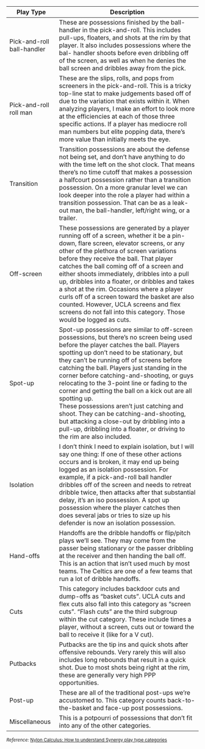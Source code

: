 | Play Type | Description |
| --- | ----------- |
| Pick-and-roll ball-handler | These are possessions finished by the ball-handler in the pick-and-roll. This includes pull-ups, floaters, and shots at the rim by that player. It also includes possessions where the bal- handler shoots before even dribbling off of the screen, as well as when he denies the ball screen and dribbles away from the pick. |
| Pick-and-roll roll man | These are the slips, rolls, and pops from screeners in the pick-and-roll. This is a tricky top-line stat to make judgements based off of due to the variation that exists within it. When analyzing players, I make an effort to look more at the efficiencies at each of those three specific actions. If a player has mediocre roll man numbers but elite popping data, there’s more value than initially meets the eye. |
| Transition | Transition possessions are about the defense not being set, and don’t have anything to do with the time left on the shot clock. That means there’s no time cutoff that makes a possession a halfcourt possession rather than a transition possession. On a more granular level we can look deeper into the role a player had within a transition possession. That can be as a leak-out man, the ball-handler, left/right wing, or a trailer. |
| Off-screen | These possessions are generated by a player running off of a screen, whether it be a pin-down, flare screen, elevator screens, or any other of the plethora of screen variations before they receive the ball. That player catches the ball coming off of a screen and either shoots immediately, dribbles into a pull up, dribbles into a floater, or dribbles and takes a shot at the rim. Occasions where a player curls off of a screen toward the basket are also counted. However, UCLA screens and flex screens do not fall into this category. Those would be logged as cuts. |
| Spot-up | Spot-up possessions are similar to off-screen possessions, but there’s no screen being used before the player catches the ball. Players spotting up don’t need to be stationary, but they can’t be running off of screens before catching the ball. Players just standing in the corner before catching-and-shooting, or guys relocating to the 3-point line or fading to the corner and getting the ball on a kick out are all spotting up. <br/> These possessions aren’t just catching and shoot. They can be catching-and-shooting, but attacking a close-out by dribbling into a pull-up, dribbling into a floater, or driving to the rim are also included. |
| Isolation | I don’t think I need to explain isolation, but I will say one thing: If one of these other actions occurs and is broken, it may end up being logged as an isolation possession. For example, if a pick-and-roll ball handler dribbles off of the screen and needs to retreat dribble twice, then attacks after that substantial delay, it’s an iso possession. A spot up possession where the player catches then does several jabs or tries to size up his defender is now an isolation possession. |
| Hand-offs | Handoffs are the dribble handoffs or flip/pitch plays we’ll see. They may come from the passer being stationary or the passer dribbling at the receiver and then handing the ball off. This is an action that isn’t used much by most teams. The Celtics are one of a few teams that run a lot of dribble handoffs. |
| Cuts | This category includes backdoor cuts and dump-offs as “basket cuts”. UCLA cuts and flex cuts also fall into this category as “screen cuts”. “Flash cuts” are the third subgroup within the cut category. These include times a player, without a screen, cuts out or toward the ball to receive it (like for a V cut). |
| Putbacks | Putbacks are the tip ins and quick shots after offensive rebounds. Very rarely this will also includes long rebounds that result in a quick shot. Due to most shots being right at the rim, these are generally very high PPP opportunities. |
| Post-up | These are all of the traditional post-ups we’re accustomed to. This category counts back-to-the-basket and face-up post possessions. |
| Miscellaneous | This is a potpourri of possessions that don’t fit into any of the other categories. |

<small><i>Reference: </i><a href='https://fansided.com/2017/09/08/nylon-calculus-understanding-synergy-play-type-data/'>Nylon Calculus: How to understand Synergy play type categories</a></small>